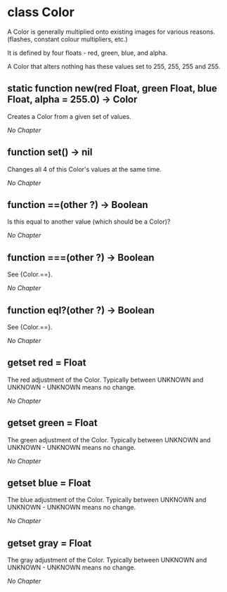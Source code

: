 # class Color

A Color is generally multiplied onto existing images for various reasons. (flashes, constant colour multipliers, etc.)

It is defined by four floats - red, green, blue, and alpha.

A Color that alters nothing has these values set to 255, 255, 255 and 255.

## static function new(red Float, green Float, blue Float, alpha = 255.0) -> Color

Creates a Color from a given set of values.

*No Chapter*


## function set() -> nil

Changes all 4 of this Color's values at the same time.

*No Chapter*


## function \=\=(other ?) -> Boolean

Is this equal to another value (which should be a Color)?

*No Chapter*


## function \=\=\=(other ?) -> Boolean

See {Color.\=\=}.

*No Chapter*


## function eql?(other ?) -> Boolean

See {Color.\=\=}.

*No Chapter*


## getset red = Float

The red adjustment of the Color. Typically between UNKNOWN and UNKNOWN - UNKNOWN means no change.

*No Chapter*


## getset green = Float

The green adjustment of the Color. Typically between UNKNOWN and UNKNOWN - UNKNOWN means no change.

*No Chapter*


## getset blue = Float

The blue adjustment of the Color. Typically between UNKNOWN and UNKNOWN - UNKNOWN means no change.

*No Chapter*


## getset gray = Float

The gray adjustment of the Color. Typically between UNKNOWN and UNKNOWN - UNKNOWN means no change.

*No Chapter*

